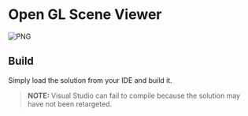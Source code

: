 # Open GL Scene Viewer

![PNG](banner.png)

## Build

Simply load the solution from your IDE and build it.

> **NOTE:** Visual Studio can fail to compile because the solution may have not been retargeted.
